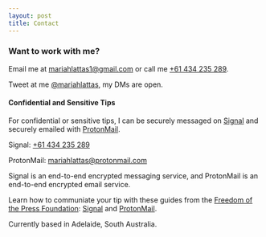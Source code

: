 ```yaml
---
layout: post
title: Contact
---
```


### Want to work with me?

Email me at [mariahlattas1@gmail.com](mailto:mariahlattas1@gmail.com) or call me [+61 434 235 289](tel:61434235289).

Tweet at me [@mariahlattas](https://twitter.com/mariahlattas), my DMs are open.

#### Confidential and Sensitive Tips

For confidential or sensitive tips, I can be securely messaged on [Signal](https://signal.org) and securely emailed with [ProtonMail](https://protonmail.com). 

Signal: [+61 434 235 289](sgnl://text:+61434235289)

ProtonMail: [mariahlattas@protonmail.com](mailto:mariahlattas@protonmail.com)

Signal is an end-to-end encrypted messaging service, and ProtonMail is an end-to-end encrypted email service. 

Learn how to communiate your tip with these guides from the [Freedom of the Press Foundation](https://freedom.press/donate): [Signal](https://freedom.press/news/signal-beginners/) and [ProtonMail](https://freedom.press/training/protonmail-pro/).

Currently based in Adelaide, South Australia. 